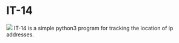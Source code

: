 # IT-14
![](https://github.com/FII14/IT-14/blob/main/20230604_154516.jpg)
IT-14 is a simple python3 program for tracking the location of ip addresses.
